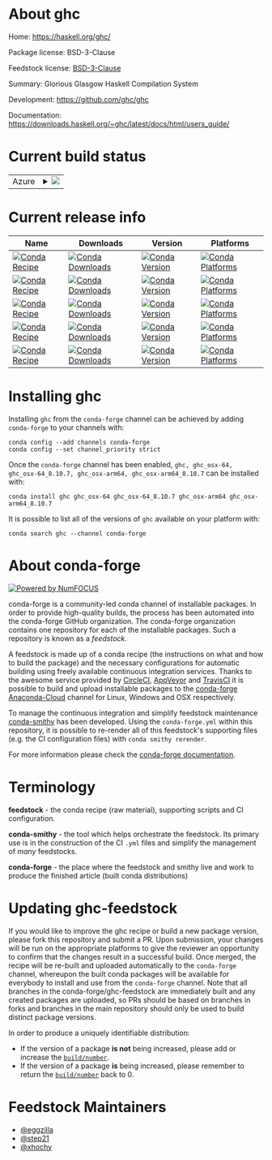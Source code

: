 About ghc
=========

Home: https://haskell.org/ghc/

Package license: BSD-3-Clause

Feedstock license: [BSD-3-Clause](https://github.com/conda-forge/ghc-feedstock/blob/master/LICENSE.txt)

Summary: Glorious Glasgow Haskell Compilation System

Development: https://github.com/ghc/ghc

Documentation: https://downloads.haskell.org/~ghc/latest/docs/html/users_guide/

Current build status
====================


<table>
    
  <tr>
    <td>Azure</td>
    <td>
      <details>
        <summary>
          <a href="https://dev.azure.com/conda-forge/feedstock-builds/_build/latest?definitionId=2401&branchName=master">
            <img src="https://dev.azure.com/conda-forge/feedstock-builds/_apis/build/status/ghc-feedstock?branchName=master">
          </a>
        </summary>
        <table>
          <thead><tr><th>Variant</th><th>Status</th></tr></thead>
          <tbody><tr>
              <td>linux_64_conda_target_archaarch64-conda-linux-gnughc_target_archaarch64-unknown-linux-gnughc_target_platformlinux-aarch64</td>
              <td>
                <a href="https://dev.azure.com/conda-forge/feedstock-builds/_build/latest?definitionId=2401&branchName=master">
                  <img src="https://dev.azure.com/conda-forge/feedstock-builds/_apis/build/status/ghc-feedstock?branchName=master&jobName=linux&configuration=linux_64_conda_target_archaarch64-conda-linux-gnughc_target_archaarch64-unknown-linux-gnughc_target_platformlinux-aarch64" alt="variant">
                </a>
              </td>
            </tr><tr>
              <td>linux_64_conda_target_archpowerpc64le-conda-linux-gnughc_target_archpowerpc64le-unknown-linux-gnughc_target_platformlinux-ppc64le</td>
              <td>
                <a href="https://dev.azure.com/conda-forge/feedstock-builds/_build/latest?definitionId=2401&branchName=master">
                  <img src="https://dev.azure.com/conda-forge/feedstock-builds/_apis/build/status/ghc-feedstock?branchName=master&jobName=linux&configuration=linux_64_conda_target_archpowerpc64le-conda-linux-gnughc_target_archpowerpc64le-unknown-linux-gnughc_target_platformlinux-ppc64le" alt="variant">
                </a>
              </td>
            </tr><tr>
              <td>linux_64_conda_target_archx86_64-conda-linux-gnughc_target_archx86_64-unknown-linux-gnughc_target_platformlinux-64</td>
              <td>
                <a href="https://dev.azure.com/conda-forge/feedstock-builds/_build/latest?definitionId=2401&branchName=master">
                  <img src="https://dev.azure.com/conda-forge/feedstock-builds/_apis/build/status/ghc-feedstock?branchName=master&jobName=linux&configuration=linux_64_conda_target_archx86_64-conda-linux-gnughc_target_archx86_64-unknown-linux-gnughc_target_platformlinux-64" alt="variant">
                </a>
              </td>
            </tr><tr>
              <td>linux_aarch64</td>
              <td>
                <a href="https://dev.azure.com/conda-forge/feedstock-builds/_build/latest?definitionId=2401&branchName=master">
                  <img src="https://dev.azure.com/conda-forge/feedstock-builds/_apis/build/status/ghc-feedstock?branchName=master&jobName=linux&configuration=linux_aarch64_" alt="variant">
                </a>
              </td>
            </tr><tr>
              <td>osx_64_conda_target_archarm64-apple-darwin20.0.0ghc_target_archaarch64-apple-darwinghc_target_platformosx-arm64</td>
              <td>
                <a href="https://dev.azure.com/conda-forge/feedstock-builds/_build/latest?definitionId=2401&branchName=master">
                  <img src="https://dev.azure.com/conda-forge/feedstock-builds/_apis/build/status/ghc-feedstock?branchName=master&jobName=osx&configuration=osx_64_conda_target_archarm64-apple-darwin20.0.0ghc_target_archaarch64-apple-darwinghc_target_platformosx-arm64" alt="variant">
                </a>
              </td>
            </tr><tr>
              <td>osx_64_conda_target_archx86_64-apple-darwin13.4.0ghc_target_archx86_64-apple-darwinghc_target_platformosx-64</td>
              <td>
                <a href="https://dev.azure.com/conda-forge/feedstock-builds/_build/latest?definitionId=2401&branchName=master">
                  <img src="https://dev.azure.com/conda-forge/feedstock-builds/_apis/build/status/ghc-feedstock?branchName=master&jobName=osx&configuration=osx_64_conda_target_archx86_64-apple-darwin13.4.0ghc_target_archx86_64-apple-darwinghc_target_platformosx-64" alt="variant">
                </a>
              </td>
            </tr><tr>
              <td>osx_arm64</td>
              <td>
                <a href="https://dev.azure.com/conda-forge/feedstock-builds/_build/latest?definitionId=2401&branchName=master">
                  <img src="https://dev.azure.com/conda-forge/feedstock-builds/_apis/build/status/ghc-feedstock?branchName=master&jobName=osx&configuration=osx_arm64_" alt="variant">
                </a>
              </td>
            </tr>
          </tbody>
        </table>
      </details>
    </td>
  </tr>
</table>

Current release info
====================

| Name | Downloads | Version | Platforms |
| --- | --- | --- | --- |
| [![Conda Recipe](https://img.shields.io/badge/recipe-ghc-green.svg)](https://anaconda.org/conda-forge/ghc) | [![Conda Downloads](https://img.shields.io/conda/dn/conda-forge/ghc.svg)](https://anaconda.org/conda-forge/ghc) | [![Conda Version](https://img.shields.io/conda/vn/conda-forge/ghc.svg)](https://anaconda.org/conda-forge/ghc) | [![Conda Platforms](https://img.shields.io/conda/pn/conda-forge/ghc.svg)](https://anaconda.org/conda-forge/ghc) |
| [![Conda Recipe](https://img.shields.io/badge/recipe-ghc_osx--64-green.svg)](https://anaconda.org/conda-forge/ghc_osx-64) | [![Conda Downloads](https://img.shields.io/conda/dn/conda-forge/ghc_osx-64.svg)](https://anaconda.org/conda-forge/ghc_osx-64) | [![Conda Version](https://img.shields.io/conda/vn/conda-forge/ghc_osx-64.svg)](https://anaconda.org/conda-forge/ghc_osx-64) | [![Conda Platforms](https://img.shields.io/conda/pn/conda-forge/ghc_osx-64.svg)](https://anaconda.org/conda-forge/ghc_osx-64) |
| [![Conda Recipe](https://img.shields.io/badge/recipe-ghc_osx--64_8.10.7-green.svg)](https://anaconda.org/conda-forge/ghc_osx-64_8.10.7) | [![Conda Downloads](https://img.shields.io/conda/dn/conda-forge/ghc_osx-64_8.10.7.svg)](https://anaconda.org/conda-forge/ghc_osx-64_8.10.7) | [![Conda Version](https://img.shields.io/conda/vn/conda-forge/ghc_osx-64_8.10.7.svg)](https://anaconda.org/conda-forge/ghc_osx-64_8.10.7) | [![Conda Platforms](https://img.shields.io/conda/pn/conda-forge/ghc_osx-64_8.10.7.svg)](https://anaconda.org/conda-forge/ghc_osx-64_8.10.7) |
| [![Conda Recipe](https://img.shields.io/badge/recipe-ghc_osx--arm64-green.svg)](https://anaconda.org/conda-forge/ghc_osx-arm64) | [![Conda Downloads](https://img.shields.io/conda/dn/conda-forge/ghc_osx-arm64.svg)](https://anaconda.org/conda-forge/ghc_osx-arm64) | [![Conda Version](https://img.shields.io/conda/vn/conda-forge/ghc_osx-arm64.svg)](https://anaconda.org/conda-forge/ghc_osx-arm64) | [![Conda Platforms](https://img.shields.io/conda/pn/conda-forge/ghc_osx-arm64.svg)](https://anaconda.org/conda-forge/ghc_osx-arm64) |
| [![Conda Recipe](https://img.shields.io/badge/recipe-ghc_osx--arm64_8.10.7-green.svg)](https://anaconda.org/conda-forge/ghc_osx-arm64_8.10.7) | [![Conda Downloads](https://img.shields.io/conda/dn/conda-forge/ghc_osx-arm64_8.10.7.svg)](https://anaconda.org/conda-forge/ghc_osx-arm64_8.10.7) | [![Conda Version](https://img.shields.io/conda/vn/conda-forge/ghc_osx-arm64_8.10.7.svg)](https://anaconda.org/conda-forge/ghc_osx-arm64_8.10.7) | [![Conda Platforms](https://img.shields.io/conda/pn/conda-forge/ghc_osx-arm64_8.10.7.svg)](https://anaconda.org/conda-forge/ghc_osx-arm64_8.10.7) |

Installing ghc
==============

Installing `ghc` from the `conda-forge` channel can be achieved by adding `conda-forge` to your channels with:

```
conda config --add channels conda-forge
conda config --set channel_priority strict
```

Once the `conda-forge` channel has been enabled, `ghc, ghc_osx-64, ghc_osx-64_8.10.7, ghc_osx-arm64, ghc_osx-arm64_8.10.7` can be installed with:

```
conda install ghc ghc_osx-64 ghc_osx-64_8.10.7 ghc_osx-arm64 ghc_osx-arm64_8.10.7
```

It is possible to list all of the versions of `ghc` available on your platform with:

```
conda search ghc --channel conda-forge
```


About conda-forge
=================

[![Powered by
NumFOCUS](https://img.shields.io/badge/powered%20by-NumFOCUS-orange.svg?style=flat&colorA=E1523D&colorB=007D8A)](https://numfocus.org)

conda-forge is a community-led conda channel of installable packages.
In order to provide high-quality builds, the process has been automated into the
conda-forge GitHub organization. The conda-forge organization contains one repository
for each of the installable packages. Such a repository is known as a *feedstock*.

A feedstock is made up of a conda recipe (the instructions on what and how to build
the package) and the necessary configurations for automatic building using freely
available continuous integration services. Thanks to the awesome service provided by
[CircleCI](https://circleci.com/), [AppVeyor](https://www.appveyor.com/)
and [TravisCI](https://travis-ci.com/) it is possible to build and upload installable
packages to the [conda-forge](https://anaconda.org/conda-forge)
[Anaconda-Cloud](https://anaconda.org/) channel for Linux, Windows and OSX respectively.

To manage the continuous integration and simplify feedstock maintenance
[conda-smithy](https://github.com/conda-forge/conda-smithy) has been developed.
Using the ``conda-forge.yml`` within this repository, it is possible to re-render all of
this feedstock's supporting files (e.g. the CI configuration files) with ``conda smithy rerender``.

For more information please check the [conda-forge documentation](https://conda-forge.org/docs/).

Terminology
===========

**feedstock** - the conda recipe (raw material), supporting scripts and CI configuration.

**conda-smithy** - the tool which helps orchestrate the feedstock.
                   Its primary use is in the construction of the CI ``.yml`` files
                   and simplify the management of *many* feedstocks.

**conda-forge** - the place where the feedstock and smithy live and work to
                  produce the finished article (built conda distributions)


Updating ghc-feedstock
======================

If you would like to improve the ghc recipe or build a new
package version, please fork this repository and submit a PR. Upon submission,
your changes will be run on the appropriate platforms to give the reviewer an
opportunity to confirm that the changes result in a successful build. Once
merged, the recipe will be re-built and uploaded automatically to the
`conda-forge` channel, whereupon the built conda packages will be available for
everybody to install and use from the `conda-forge` channel.
Note that all branches in the conda-forge/ghc-feedstock are
immediately built and any created packages are uploaded, so PRs should be based
on branches in forks and branches in the main repository should only be used to
build distinct package versions.

In order to produce a uniquely identifiable distribution:
 * If the version of a package **is not** being increased, please add or increase
   the [``build/number``](https://docs.conda.io/projects/conda-build/en/latest/resources/define-metadata.html#build-number-and-string).
 * If the version of a package **is** being increased, please remember to return
   the [``build/number``](https://docs.conda.io/projects/conda-build/en/latest/resources/define-metadata.html#build-number-and-string)
   back to 0.

Feedstock Maintainers
=====================

* [@eggzilla](https://github.com/eggzilla/)
* [@step21](https://github.com/step21/)
* [@xhochy](https://github.com/xhochy/)

